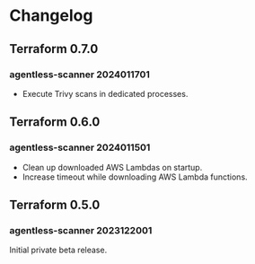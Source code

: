 # Changelog

## Terraform 0.7.0

### agentless-scanner 2024011701

- Execute Trivy scans in dedicated processes.

## Terraform 0.6.0

### agentless-scanner 2024011501

- Clean up downloaded AWS Lambdas on startup.
- Increase timeout while downloading AWS Lambda functions.

## Terraform 0.5.0

### agentless-scanner 2023122001

Initial private beta release.
